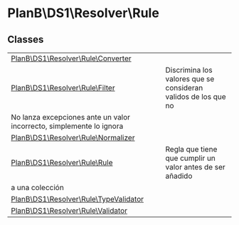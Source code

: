 
                                                                                                                                            
    
# PlanB\DS1\Resolver\Rule



## Classes
| | |
| --- | --- |
| [PlanB\DS1\Resolver\Rule\Converter](../../../PlanB/DS1/Resolver/Rule/Converter.md) |  |
| [PlanB\DS1\Resolver\Rule\Filter](../../../PlanB/DS1/Resolver/Rule/Filter.md) | Discrimina los valores que se consideran validos de los que no
No lanza excepciones ante un valor incorrecto, simplemente lo ignora |
| [PlanB\DS1\Resolver\Rule\Normalizer](../../../PlanB/DS1/Resolver/Rule/Normalizer.md) |  |
| [PlanB\DS1\Resolver\Rule\Rule](../../../PlanB/DS1/Resolver/Rule/Rule.md) | Regla que tiene que cumplir un valor antes de ser añadido
a una colección |
| [PlanB\DS1\Resolver\Rule\TypeValidator](../../../PlanB/DS1/Resolver/Rule/TypeValidator.md) |  |
| [PlanB\DS1\Resolver\Rule\Validator](../../../PlanB/DS1/Resolver/Rule/Validator.md) |  |






                                                                                                                                                                                                                                                                                                                                                                                                            
    
                                                                                                                                                                                                                                                                             
                